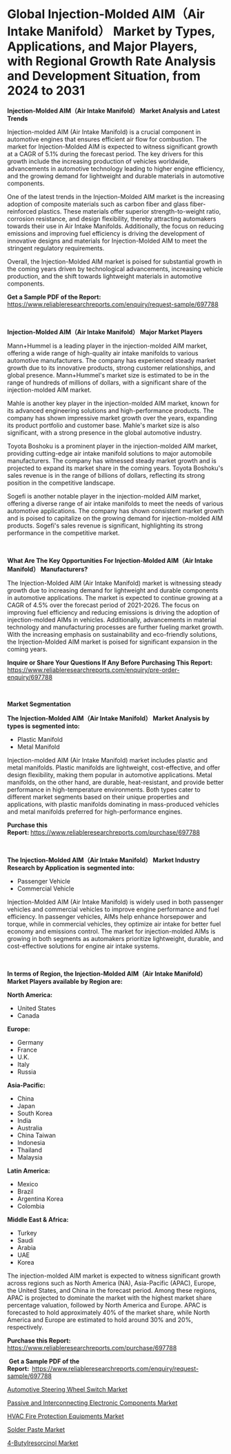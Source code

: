 <p><h1>Global Injection-Molded AIM（Air Intake Manifold） Market by Types, Applications, and Major Players, with Regional Growth Rate Analysis and Development Situation, from 2024 to 2031</h1></p><p><strong>Injection-Molded AIM（Air Intake Manifold） Market Analysis and Latest Trends</strong></p>
<p><p>Injection-molded AIM (Air Intake Manifold) is a crucial component in automotive engines that ensures efficient air flow for combustion. The market for Injection-Molded AIM is expected to witness significant growth at a CAGR of 5.1% during the forecast period. The key drivers for this growth include the increasing production of vehicles worldwide, advancements in automotive technology leading to higher engine efficiency, and the growing demand for lightweight and durable materials in automotive components.</p><p>One of the latest trends in the Injection-Molded AIM market is the increasing adoption of composite materials such as carbon fiber and glass fiber-reinforced plastics. These materials offer superior strength-to-weight ratio, corrosion resistance, and design flexibility, thereby attracting automakers towards their use in Air Intake Manifolds. Additionally, the focus on reducing emissions and improving fuel efficiency is driving the development of innovative designs and materials for Injection-Molded AIM to meet the stringent regulatory requirements.</p><p>Overall, the Injection-Molded AIM market is poised for substantial growth in the coming years driven by technological advancements, increasing vehicle production, and the shift towards lightweight materials in automotive components.</p></p>
<p><strong>Get a Sample PDF of the Report:&nbsp;</strong> <a href="https://www.reliableresearchreports.com/enquiry/request-sample/697788">https://www.reliableresearchreports.com/enquiry/request-sample/697788</a></p>
<p>&nbsp;</p>
<p><strong>Injection-Molded AIM（Air Intake Manifold） Major Market Players</strong></p>
<p><p>Mann+Hummel is a leading player in the injection-molded AIM market, offering a wide range of high-quality air intake manifolds to various automotive manufacturers. The company has experienced steady market growth due to its innovative products, strong customer relationships, and global presence. Mann+Hummel's market size is estimated to be in the range of hundreds of millions of dollars, with a significant share of the injection-molded AIM market.</p><p>Mahle is another key player in the injection-molded AIM market, known for its advanced engineering solutions and high-performance products. The company has shown impressive market growth over the years, expanding its product portfolio and customer base. Mahle's market size is also significant, with a strong presence in the global automotive industry.</p><p>Toyota Boshoku is a prominent player in the injection-molded AIM market, providing cutting-edge air intake manifold solutions to major automobile manufacturers. The company has witnessed steady market growth and is projected to expand its market share in the coming years. Toyota Boshoku's sales revenue is in the range of billions of dollars, reflecting its strong position in the competitive landscape.</p><p>Sogefi is another notable player in the injection-molded AIM market, offering a diverse range of air intake manifolds to meet the needs of various automotive applications. The company has shown consistent market growth and is poised to capitalize on the growing demand for injection-molded AIM products. Sogefi's sales revenue is significant, highlighting its strong performance in the competitive market.</p></p>
<p>&nbsp;</p>
<p><strong>What Are The Key Opportunities For Injection-Molded AIM（Air Intake Manifold） Manufacturers?</strong></p>
<p><p>The Injection-Molded AIM (Air Intake Manifold) market is witnessing steady growth due to increasing demand for lightweight and durable components in automotive applications. The market is expected to continue growing at a CAGR of 4.5% over the forecast period of 2021-2026. The focus on improving fuel efficiency and reducing emissions is driving the adoption of injection-molded AIMs in vehicles. Additionally, advancements in material technology and manufacturing processes are further fueling market growth. With the increasing emphasis on sustainability and eco-friendly solutions, the Injection-Molded AIM market is poised for significant expansion in the coming years.</p></p>
<p><strong>Inquire or Share Your Questions If Any Before Purchasing This Report:</strong> <a href="https://www.reliableresearchreports.com/enquiry/pre-order-enquiry/697788">https://www.reliableresearchreports.com/enquiry/pre-order-enquiry/697788</a></p>
<p>&nbsp;</p>
<p><strong>Market Segmentation</strong></p>
<p><strong>The Injection-Molded AIM（Air Intake Manifold） Market Analysis by types is segmented into:</strong></p>
<p><ul><li>Plastic Manifold</li><li>Metal Manifold</li></ul></p>
<p><p>Injection-molded AIM (Air Intake Manifold) market includes plastic and metal manifolds. Plastic manifolds are lightweight, cost-effective, and offer design flexibility, making them popular in automotive applications. Metal manifolds, on the other hand, are durable, heat-resistant, and provide better performance in high-temperature environments. Both types cater to different market segments based on their unique properties and applications, with plastic manifolds dominating in mass-produced vehicles and metal manifolds preferred for high-performance engines.</p></p>
<p><strong>Purchase this Report:&nbsp;</strong><a href="https://www.reliableresearchreports.com/purchase/697788">https://www.reliableresearchreports.com/purchase/697788</a></p>
<p>&nbsp;</p>
<p><strong>The Injection-Molded AIM（Air Intake Manifold） Market Industry Research by Application is segmented into:</strong></p>
<p><ul><li>Passenger Vehicle</li><li>Commercial Vehicle</li></ul></p>
<p><p>Injection-Molded AIM (Air Intake Manifold) is widely used in both passenger vehicles and commercial vehicles to improve engine performance and fuel efficiency. In passenger vehicles, AIMs help enhance horsepower and torque, while in commercial vehicles, they optimize air intake for better fuel economy and emissions control. The market for injection-molded AIMs is growing in both segments as automakers prioritize lightweight, durable, and cost-effective solutions for engine air intake systems.</p></p>
<p>&nbsp;</p>
<p><strong>In terms of Region, the Injection-Molded AIM（Air Intake Manifold） Market Players available by Region are:</strong></p>
<p>
    <p> <strong> North America: </strong>
        <ul>
            <li>United States</li>
            <li>Canada</li>
        </ul>
        </p> 
    <p> <strong> Europe: </strong>
        <ul>
            <li>Germany</li>
            <li>France</li>
            <li>U.K.</li>
            <li>Italy</li>
            <li>Russia</li>
        </ul>
        </p> 
    <p> <strong> Asia-Pacific: </strong>
        <ul>
            <li>China</li>
            <li>Japan</li>
            <li>South Korea</li>
            <li>India</li>
            <li>Australia</li>
            <li>China Taiwan</li>
            <li>Indonesia</li>
            <li>Thailand</li>
            <li>Malaysia</li>
        </ul>
        </p> 
    <p> <strong> Latin America: </strong>
        <ul>
            <li>Mexico</li>
            <li>Brazil</li>
            <li>Argentina Korea</li>
            <li>Colombia</li>
        </ul>
        </p> 
    <p> <strong> Middle East & Africa: </strong>
        <ul>
            <li>Turkey</li>
            <li>Saudi</li>
            <li>Arabia</li>
            <li>UAE</li>
            <li>Korea</li>
        </ul>
    </p>
    </p>
<p><p>The injection-molded AIM market is expected to witness significant growth across regions such as North America (NA), Asia-Pacific (APAC), Europe, the United States, and China in the forecast period. Among these regions, APAC is projected to dominate the market with the highest market share percentage valuation, followed by North America and Europe. APAC is forecasted to hold approximately 40% of the market share, while North America and Europe are estimated to hold around 30% and 20%, respectively.</p></p>
<p><strong>Purchase this Report: </strong><a href="https://www.reliableresearchreports.com/purchase/697788">https://www.reliableresearchreports.com/purchase/697788</a></p>
<p>&nbsp;<strong>Get a Sample PDF of the Report:&nbsp;&nbsp;</strong><a href="https://www.reliableresearchreports.com/enquiry/request-sample/697788">https://www.reliableresearchreports.com/enquiry/request-sample/697788</a></p>
<p><strong></strong></p>
<p><p><a href="https://medium.com/@bricebeahan/automotive-steering-wheel-switch-market-insight-market-trends-growth-forecasted-from-2024-to-8620a51c8339">Automotive Steering Wheel Switch Market</a></p><p><a href="https://medium.com/@bricebeahan/passive-and-interconnecting-electronic-components-market-analysis-its-cagr-market-segmentation-1e0e8ca1abb5">Passive and Interconnecting Electronic Components Market</a></p><p><a href="https://github.com/Sherrillcrooksxa8i18ucf2m/Market-Research-Report-List-1/blob/main/hvac-fire-protection-equipments-market.md">HVAC Fire Protection Equipments Market</a></p><p><a href="https://medium.com/@bricebeahan/solder-paste-market-furnishes-information-on-market-share-market-trends-and-market-growth-0a8d5b61db77">Solder Paste Market</a></p><p><a href="https://github.com/khansimonweber1lqujlwoz15d/Market-Research-Report-List-1/blob/main/4-butylresorcinol-market.md">4-Butylresorcinol Market</a></p></p>
